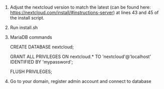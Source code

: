 1. Adjust the nextcloud version to match the latest (can be found here: https://nextcloud.com/install/#instructions-server) at lines 43 and 45 of the install script.

1. Run install.sh

2. MariaDB commands

    CREATE DATABASE nextcloud;

    GRANT ALL PRIVILEGES ON nextcloud.* TO 'nextcloud'@'localhost' IDENTIFIED BY 'mypassword';

    FLUSH PRIVILEGES;

6. Go to your domain, register admin account and connect to database
